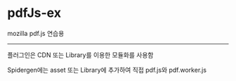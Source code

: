 # pdfJs-ex
mozilla pdf.js 연습용

------------------------

플러그인은 CDN 또는 Library를 이용한 모듈화를 사용함

Spidergen에는 asset 또는 Library에 추가하여 직접 pdf.js와 pdf.worker.js
